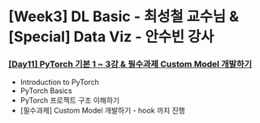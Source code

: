 # [Week3] DL Basic - 최성철 교수님 & [Special] Data Viz - 안수빈 강사

### [[Day11] PyTorch 기본 1 ~ 3강 & 필수과제 Custom Model 개발하기](https://github.com/raki-1203/boostcamp_note/tree/main/Week_3/Day_11)

- Introduction to PyTorch
- PyTorch Basics
- PyTorch 프로젝트 구조 이해하기
- [필수과제] Custom Model 개발하기 - hook 까지 진행

